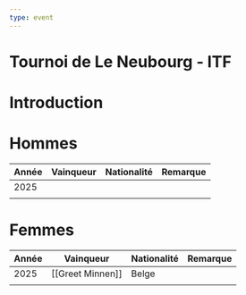 ```yaml
---
type: event
---
```


# Tournoi de Le Neubourg - ITF

# Introduction

# Hommes

| Année | Vainqueur | Nationalité | Remarque |
| ----- | --------- | ----------- | -------- |
| 2025  |           |             |          |
|       |           |             |          |
# Femmes

| Année | Vainqueur        | Nationalité | Remarque |
| ----- | ---------------- | ----------- | -------- |
| 2025  | [[Greet Minnen]] | Belge       |          |
|       |                  |             |          |
